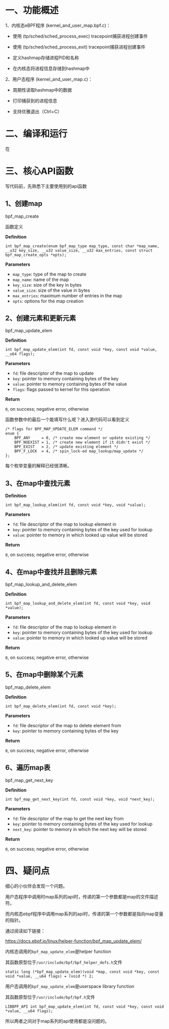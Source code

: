 





# 一、功能概述

1、内核态eBPF程序 (kernel_and_user_map.bpf.c)：

- 使用 (tp/sched/sched_process_exec) tracepoint捕获进程创建事件
- 使用 (tp/sched/sched_process_exit) tracepoint捕获进程创建事件

- 定义hashmap存储进程PID和名称

- 在内核态将进程信息存储到hashmap中



2、用户态程序 (kernel_and_user_map.c)：

- 周期性读取hashmap中的数据

- 打印捕获到的进程信息

- 支持优雅退出（Ctrl+C）



# 二、编译和运行

在



# 三、核心API函数

写代码前，先熟悉下主要使用到的api函数

## 1、创建map

bpf_map_create

函数定义

**Definition**

```
int bpf_map_create(enum bpf_map_type map_type, const char *map_name, __u32 key_size, __u32 value_size, __u32 max_entries, const struct bpf_map_create_opts *opts);
```

**Parameters**

- `map_type`: type of the map to create
- `map_name`: name of the map
- `key_size`: size of the key in bytes
- `value_size`: size of the value in bytes
- `max_entries`: maximum number of entries in the map
- `opts`: options for the map creation



## 2、创建元素和更新元素

bpf_map_update_elem

**Definition**

```
int bpf_map_update_elem(int fd, const void *key, const void *value, __u64 flags);
```

**Parameters**

- `fd`: file descriptor of the map to update
- `key`: pointer to memory containing bytes of the key
- `value`: pointer to memory containing bytes of the value
- `flags`: flags passed to kernel for this operation

**Return**

`0`, on success; negative error, otherwise

函数参数中的最后一个能填写什么呢？进入源代码可以看到定义

```
/* flags for BPF_MAP_UPDATE_ELEM command */
enum {
	BPF_ANY		= 0, /* create new element or update existing */
	BPF_NOEXIST	= 1, /* create new element if it didn't exist */
	BPF_EXIST	= 2, /* update existing element */
	BPF_F_LOCK	= 4, /* spin_lock-ed map_lookup/map_update */
};
```

每个枚举变量的解释已经很清晰。



## 3、在map中查找元素

**Definition**

```
int bpf_map_lookup_elem(int fd, const void *key, void *value);
```

**Parameters**

- `fd`: file descriptor of the map to lookup element in
- `key`: pointer to memory containing bytes of the key used for lookup
- `value`: pointer to memory in which looked up value will be stored

**Return**

`0`, on success; negative error, otherwise



## 4、在map中查找并且删除元素

bpf_map_lookup_and_delete_elem

**Definition**

```
int bpf_map_lookup_and_delete_elem(int fd, const void *key, void *value);
```

**Parameters**

- `fd`: file descriptor of the map to lookup element in
- `key`: pointer to memory containing bytes of the key used for lookup
- `value`: pointer to memory in which looked up value will be stored

**Return**

`0`, on success; negative error, otherwise



## 5、在map中删除某个元素

bpf_map_delete_elem

**Definition**

```
int bpf_map_delete_elem(int fd, const void *key);
```

**Parameters**

- `fd`: file descriptor of the map to delete element from
- `key`: pointer to memory containing bytes of the key

**Return**

`0`, on success; negative error, otherwise



## 6、遍历map表

bpf_map_get_next_key

**Definition**

```
int bpf_map_get_next_key(int fd, const void *key, void *next_key);
```

**Parameters**

- `fd`: file descriptor of the map to get the next key from
- `key`: pointer to memory containing bytes of the key used for lookup
- `next_key`: pointer to memory in which the next key will be stored

**Return**

`0`, on success; negative error, otherwise



# 四、疑问点

细心的小伙伴会发现一个问题。

用户态程序中调用时map系列的api时，传递的第一个参数都是map的文件描述符。

而内核态ebpf程序中调用map系列的api时，传递的第一个参数都是指向map变量的指针。



通过阅读如下链接：

https://docs.ebpf.io/linux/helper-function/bpf_map_update_elem/



内核态调用的`bpf_map_update_elem`是helper function

其函数原型位于`/usr/include/bpf/bpf_helper_defs.h`文件

```
static long (*bpf_map_update_elem)(void *map, const void *key, const void *value, __u64 flags) = (void *) 2;
```



用户态调用的`bpf_map_update_elem`是userspace library function

其函数原型位于`/usr/include/bpf/bpf.h`文件

```
LIBBPF_API int bpf_map_update_elem(int fd, const void *key, const void *value, __u64 flags);
```



所以两者之间对于map系列的api使用都是没问题的。




